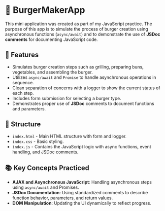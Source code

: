 # 🍔 BurgerMakerApp

This mini application was created as part of my JavaScript practice. The purpose of this app is to simulate the process of burger creation using asynchronous functions (`async/await`) and to demonstrate the use of **JSDoc comments** for documenting JavaScript code.

## 🚀 Features
- Simulates burger creation steps such as grilling, preparing buns, vegetables, and assembling the burger.
- Utilizes `async/await` and `Promise` to handle asynchronous operations in sequence.
- Clean separation of concerns with a logger to show the current status of each step.
- Includes form submission for selecting a burger type.
- Demonstrates proper use of **JSDoc** comments to document functions and parameters.

## 📂 Structure
- `index.html` - Main HTML structure with form and logger.
- `index.css` - Basic styling.
- `index.js` - Contains the JavaScript logic with async functions, event handling, and JSDoc comments.

## 📚 Key Concepts Practiced
- **AJAX and Asynchronous JavaScript**: Handling asynchronous steps using `async/await` and Promises.
- **JSDoc Documentation**: Using standardized comments to describe function behavior, parameters, and return values.
- **DOM Manipulation**: Updating the UI dynamically to reflect progress.

